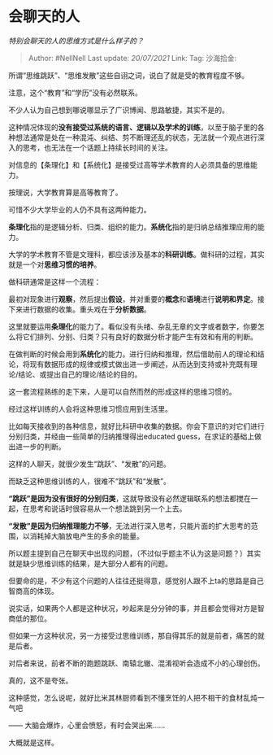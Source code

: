 # 会聊天的人
*特别会聊天的人的思维方式是什么样子的？*

> Author: #NellNell
> Last update: *20/07/2021*
> Link:
> Tag:
> 沙海拾金:

所谓“思维跳跃”、“思维发散”这些自诩之词，说白了就是受的教育程度不够。

注意，这个“教育”和“学历”没有必然联系。

不少人认为自己想到哪说哪显示了广识博闻、思路敏捷，其实不是的。

这种情况体现的**没有接受过系统的语言、逻辑以及学术的训练**，以至于脑子里的各种想法通常是处在一种混沌、纠结、剪不断理还乱的状态，无法就一个观点进行深入的思考，也无法在一个话题上持续长时间的关注。

对信息的【条理化】和【系统化】是接受过高等学术教育的人必须具备的思维能力。

按理说，大学教育算是高等教育了。

可惜不少大学毕业的人仍不具有这两种能力。

**条理化**指的是逻辑分析、归类、组织的能力。**系统化**指的是归纳总结推理应用的能力。

大学的学术教育不管是文理科，都应该涉及基本的**科研训练**。做科研的过程，其实就是一个对**思维习惯的培养**。

做科研通常是这样一个流程：

最初对现象进行**观察**，然后提出**假设**，并对重要的**概念**和**语境**进行**说明和界定**。接下来进行数据的收集。重头戏在于**分析数据**。

这里就要运用**条理化**的能力了。看似没有头绪、杂乱无章的文字或者数字，你要怎么将它们排列、分别、归类？只有良好的数据分析才能产生有效和有用的判断。

在做判断的时候会用到**系统化**的能力。进行归纳和推理，然后借助前人的理论和结论，将现有数据形成的规律或模式做出进一步阐述，从而达到支持或补充既有理论/结论、或提出自己的理论/结论的目的。

这一套流程熟练的走下来，人是可以自然而然的形成这样的思维习惯的。

经过这样训练的人会将这种思维习惯应用到生活里。

比如每天接收到的各种信息，就好比科研中收集的数据。你会下意识的对它们进行分别归类，并经由一些简单的归纳推理得出educated guess，在求证的基础上做出进一步的判断。

这样的人聊天，就很少发生“跳跃”、“发散”的问题。

而缺乏这种思维训练的人，很难不“跳跃”和“发散”。

**“跳跃”是因为没有很好的分别归类**，这就导致没有必然逻辑联系的想法都搅在一起，在思考和说话时很容易从一个想法跳到另一个上去。

**“发散”是因为归纳推理能力不够**，无法进行深入思考，只能片面的扩大思考的范围，以消耗掉大脑放电产生的多余的能量。

所以题主提到自己在聊天中出现的问题，（不过似乎题主不认为这是问题？）其实就是缺少思维训练的结果，是大部分人都有的问题。

但要命的是，不少有这个问题的人往往还挺得意，感觉别人跟不上ta的思路是自己智商高的体现。

说实话，如果两个人都是这种状况，吵起来是分分钟的事，并且都会觉得对方是智商低的那位。

但如果一方这种状况，另一方接受过思维训练，那自得其乐的就是前者，痛苦的就是后者。

对后者来说，前者不断的跑题跳跃、南辕北辙、混淆视听会造成不小的心理创伤。

真的，这不是夸张。

这种感觉，怎么说呢，就好比米其林厨师看到不懂烹饪的人把不相干的食材乱炖一气吧

—— 大脑会爆炸，心里会愤怒，有时会哭出来……

大概就是这样。
